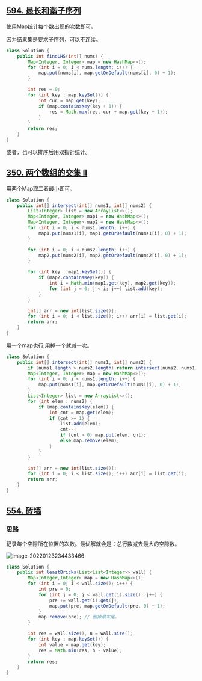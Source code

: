 ## [594. 最长和谐子序列](https://leetcode-cn.com/problems/longest-harmonious-subsequence/)

使用Map统计每个数出现的次数即可。

因为结果集是要求子序列，可以不连续。

```java
class Solution {
    public int findLHS(int[] nums) {
        Map<Integer, Integer> map = new HashMap<>();
        for (int i = 0; i < nums.length; i++) {
            map.put(nums[i], map.getOrDefault(nums[i], 0) + 1);
        }

        int res = 0;
        for (int key : map.keySet()) {
            int cur = map.get(key);
            if (map.containsKey(key + 1)) {
                res = Math.max(res, cur + map.get(key + 1));
            }
        }
        return res;
    }
}
```

或者，也可以排序后用双指针统计。

## [350. 两个数组的交集 II](https://leetcode-cn.com/problems/intersection-of-two-arrays-ii/)

用两个Map取二者最小即可。

```java
class Solution {
    public int[] intersect(int[] nums1, int[] nums2) {
        List<Integer> list = new ArrayList<>();
        Map<Integer, Integer> map1 = new HashMap<>();
        Map<Integer, Integer> map2 = new HashMap<>();
        for (int i = 0; i < nums1.length; i++) {
            map1.put(nums1[i], map1.getOrDefault(nums1[i], 0) + 1);
        }

        for (int i = 0; i < nums2.length; i++) {
            map2.put(nums2[i], map2.getOrDefault(nums2[i], 0) + 1);
        }

        for (int key : map1.keySet()) {
            if (map2.containsKey(key)) {
                int i = Math.min(map1.get(key), map2.get(key));
                for (int j = 0; j < i; j++) list.add(key);
            }
        }

        int[] arr = new int[list.size()];
        for (int i = 0; i < list.size(); i++) arr[i] = list.get(i);
        return arr;
    }  
}
```

用一个map也行,用掉一个就减一次。

```java
class Solution {
    public int[] intersect(int[] nums1, int[] nums2) {
        if (nums1.length > nums2.length) return intersect(nums2, nums1);
        Map<Integer, Integer> map = new HashMap<>();
        for (int i = 0; i < nums1.length; i++) {
            map.put(nums1[i], map.getOrDefault(nums1[i], 0) + 1);
        }
        List<Integer> list = new ArrayList<>();
        for (int elem : nums2) {
            if (map.containsKey(elem)) {
                int cnt = map.get(elem);
                if (cnt >= 1) {
                    list.add(elem);
                    cnt--;
                    if (cnt > 0) map.put(elem, cnt);
                    else map.remove(elem);
                }
            }
        }

        int[] arr = new int[list.size()];
        for (int i = 0; i < list.size(); i++) arr[i] = list.get(i);
        return arr;
    }
}
```

## [554. 砖墙](https://leetcode-cn.com/problems/brick-wall/)

### 思路

记录每个空隙所在位置的次数。最优解就会是：总行数减去最大的空隙数。

![image-20220123234433466](https://gitee.com/daniel2001/picture-bed/raw/master/image-20220123234433466.png)

```java
class Solution {
    public int leastBricks(List<List<Integer>> wall) {
        Map<Integer,Integer> map = new HashMap<>();
        for (int i = 0; i < wall.size(); i++) {
            int pre = 0;
            for (int j = 0; j < wall.get(i).size(); j++) {
                pre += wall.get(i).get(j);
                map.put(pre, map.getOrDefault(pre, 0) + 1);
            }
            map.remove(pre); // 删掉最末尾。
        }

        int res = wall.size(), n = wall.size();
        for (int key : map.keySet()) {
            int value = map.get(key);
            res = Math.min(res, n - value);
        }
        return res;
    } 
}
```

